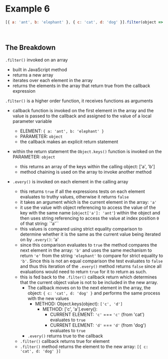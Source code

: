 # Example 6

```JavaScript
[{ a: 'ant', b: 'elephant' }, { c: 'cat', d: 'dog' }].filter(object => { return Object.keys(object).every(key => object[key][0] === key); }); // => [ { c: 'cat', d: 'dog' } ]
```

<br>

## The Breakdown

`.filter()` invoked on an array
  - built in JavaScript method
  - returns a new array
  - iterates over each element in the array
  - returns the elements in the array that return true from the callback expression

`.filter()` is a higher order function, it receives functions as arguments
  - callback function is invoked on the first element in the array and the value is passed to the callback and assigned to the value of a local parameter variable
    - ELEMENT: `{ a: 'ant', b: 'elephant' }`
    - PARAMETER: `object`
    - the callback makes an explicit return statement 
  
- within the return statement the `Object.keys()` function is invoked on the PARAMETER: `object`
  - this returns an array of the keys within the calling object: ['a', 'b']
  - method chaining is used on the array to invoke another method

- `.every()` is invoked on each element in the calling array
  - this returns `true` if all the expressions tests on each element evaluates to truthy values, otherwise it returns `false`
  - it takes an argument which is the current element in the array: `'a'`
  - it use the value with object referencing to access the value of the key with the same name (`object['a']: 'ant'`) within the object and then uses string referencing to access the value at index position `0` of that string: `'a'``
  - this values is compared using strict equality comparison to determine whether it is the same as the current value being iterated on by `.every()`: 'a'
  - since this comparison evaluates to `true` the method compares the next element in the array: `'b'` and uses the same mechanism to return `'e'` from the string `'elephant'` to compare for strict equality to `'b'`. Since this is not an equal comparison the test evaluates to `false` and thus this iteration of the `.every()` method returns `false` since all evaluations would need to return `true` for it to return as such.
  - this is fed back to the `.filter()` callback return which determines that the current object value is not to be included in the new array. 
    - The callback moves on to the next element in the array, the object: `{ c: 'cat', d: 'dog' }` and performs the same process with the new values
      - METHOD: Object.keys(object): `['c', 'd']`
        - METHOD: ['c', 'a'].every(): 
          - CURRENT ELEMENT: `'c'` === `'c'` (from 'cat') evaluates to `true` 
          - CURRENT ELEMENT: `'d'` === `'d'` (from 'dog') evaluates to `true` 
    - `.every()` returns true to the callback
  - `.filter()` callback returns true for element
  - `.filter()` method returns the element to the new array: `[{ c: 'cat', d: 'dog' }]`